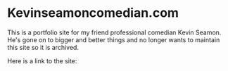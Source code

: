 # Kevinseamoncomedian.com

This is a portfolio site for my friend professional comedian Kevin Seamon. He's gone on to bigger and better things and no longer wants to maintain this site so it is archived.

Here is a link to the site: 